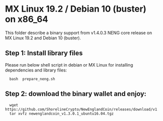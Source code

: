 # MX Linux 19.2 / Debian 10 (buster) on x86_64

This folder describe a binary support from v1.4.0.3 NENG core release on MX Linux 19.2 and Debian 10 (buster).

## Step 1: Install library files
Please run below shell script in debian or MX Linux for installing dependencies and library files:
```
  bash  prepare_neng.sh
```

## Step 2: download the binary wallet and enjoy:
```
  wget https://github.com/ShorelineCrypto/NewEnglandCoin/releases/download/v1.3.0.1/newenglandcoin_v1.3.0.1_ubuntu16.04.tgz
  tar xvfz newenglandcoin_v1.3.0.1_ubuntu16.04.tgz
```
